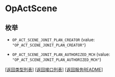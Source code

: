 # OpActScene

## 枚举


* `OP_ACT_SCENE_JONIT_PLAN_CREATOR` (value: `"OP_ACT_SCENE_JONIT_PLAN_CREATOR"`)

* `OP_ACT_SCENE_JONIT_PLAN_AUTHORIZED_MCH` (value: `"OP_ACT_SCENE_JONIT_PLAN_AUTHORIZED_MCH"`)


[\[返回类型列表\]](README.md#类型列表)
[\[返回接口列表\]](README.md#接口列表)
[\[返回服务README\]](README.md)


